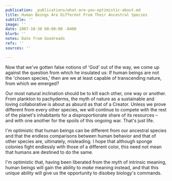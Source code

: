```yaml
---
publication: _publications/what-are-you-optimistic-about.md
title: Human Beings Are Different From Their Ancestral Species
subtitle: ''
image: ''
date: 2007-10-30 00:00:00 -0400
blurb: ''
notes: Date from Goodreads
refs: ''
sources: ''

---
```

Now that we've gotten false notions of 'God' out of the way, we come up against the question from which he insulated us: If human beings are not the 'chosen species,' then are we at least capable of transcending nature, from which we emerged?

Our most natural inclination should be to kill each other, one way or another. From plankton to pachyderms, the myth of nature as a sustainable and loving collaborative is about as absurd as that of a Creator. Unless we prove different from every other species, we will continue to compete with the rest of the planet's inhabitants for a disproportionate share of its resources – and with one another for the spoils of this ongoing war. That's just life.

I'm optimistic that human beings can be different from our ancestral species and that the endless comparisons between human behavior and that of other species are, ultimately, misleading. I hope that although sponge colonies fight endlessly with those of a different color, this need not mean that humans are destined to do the same.

I'm optimistic that, having been liberated from the myth of intrinsic meaning, human beings will gain the ability to _make_ meaning instead, and that this unique ability will give us the opportunity to disobey biology's commands.